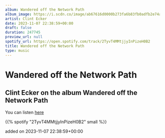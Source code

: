 ```yaml
---
album: Wandered off the Network Path
album_image: https://i.scdn.co/image/ab67616d0000b273fa6b83fb0adfb2e74a9e4849
artist: Clint Ecker
date: 2023-11-07 22:38:59+00:00
draft: false
duration: 247745
preview_url: null
spotify_url: https://open.spotify.com/track/2TyvT4MMtjjyInPizeH0B2
title: Wandered off the Network Path
type: music
---
```



# Wandered off the Network Path

## Clint Ecker on the album Wandered off the Network Path

You can listen [here](https://open.spotify.com/track/2TyvT4MMtjjyInPizeH0B2)

{{% spotify "2TyvT4MMtjjyInPizeH0B2" small %}}

added on 2023-11-07 22:38:59+00:00